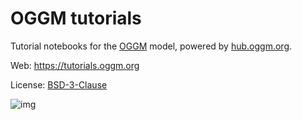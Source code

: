# OGGM tutorials

Tutorial notebooks for the [OGGM](https://oggm.org) model, powered by [hub.oggm.org](https://hub.oggm.org).

Web: https://tutorials.oggm.org

License: [BSD-3-Clause](https://github.com/OGGM/tutorials/blob/master/LICENSE.txt)

![img](https://docs.oggm.org/en/stable/_static/logo.png)
